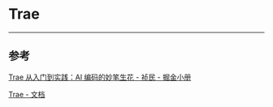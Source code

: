 # Trae

---



## 参考

[Trae 从入门到实践：AI 编码的妙笔生花 - 祯民 - 掘金小册](https://juejin.cn/book/7468318866599673907/section/7468665188498505769?utm_source=course_list)

[Trae - 文档](https://docs.trae.ai/docs/manage-extensions?_lang=zh)
